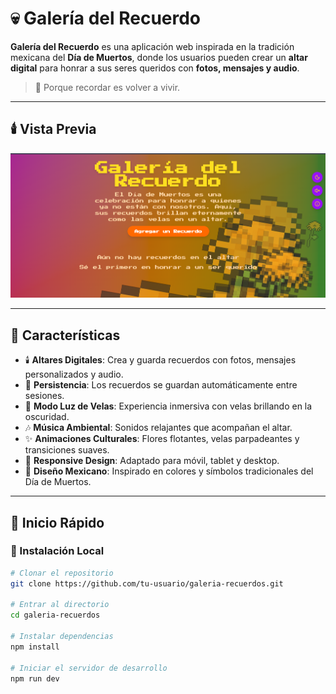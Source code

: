 # 💀 Galería del Recuerdo

**Galería del Recuerdo** es una aplicación web inspirada en la tradición mexicana del **Día de Muertos**, donde los usuarios pueden crear un **altar digital** para honrar a sus seres queridos con **fotos, mensajes y audio**.

> 🌼 Porque recordar es volver a vivir.

---

## 🕯️ Vista Previa
![Galería del Recuerdo](src/assets/img/preview.png)

---

## 🌟 Características

- 🕯️ **Altares Digitales**: Crea y guarda recuerdos con fotos, mensajes personalizados y audio.  
- 💾 **Persistencia**: Los recuerdos se guardan automáticamente entre sesiones.  
- 🌙 **Modo Luz de Velas**: Experiencia inmersiva con velas brillando en la oscuridad.  
- 🎶 **Música Ambiental**: Sonidos relajantes que acompañan el altar.  
- ✨ **Animaciones Culturales**: Flores flotantes, velas parpadeantes y transiciones suaves.  
- 📱 **Responsive Design**: Adaptado para móvil, tablet y desktop.  
- 🎨 **Diseño Mexicano**: Inspirado en colores y símbolos tradicionales del Día de Muertos.  

---

## 🚀 Inicio Rápido

### 🧩 Instalación Local

```bash
# Clonar el repositorio
git clone https://github.com/tu-usuario/galeria-recuerdos.git

# Entrar al directorio
cd galeria-recuerdos

# Instalar dependencias
npm install

# Iniciar el servidor de desarrollo
npm run dev
